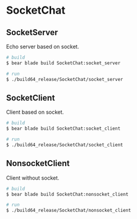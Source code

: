# SocketChat

## SocketServer

Echo server based on socket.

```bash
# build
$ bear blade build SocketChat:socket_server

# run
$ ./build64_release/SocketChat/socket_server
```

## SocketClient

Client based on socket.

```bash
# build
$ bear blade build SocketChat:socket_client

# run
$ ./build64_release/SocketChat/socket_client
```

## NonsocketClient

Client without socket.

```bash
# build
$ bear blade build SocketChat:nonsocket_client

# run
$ ./build64_release/SocketChat/nonsocket_client
```
